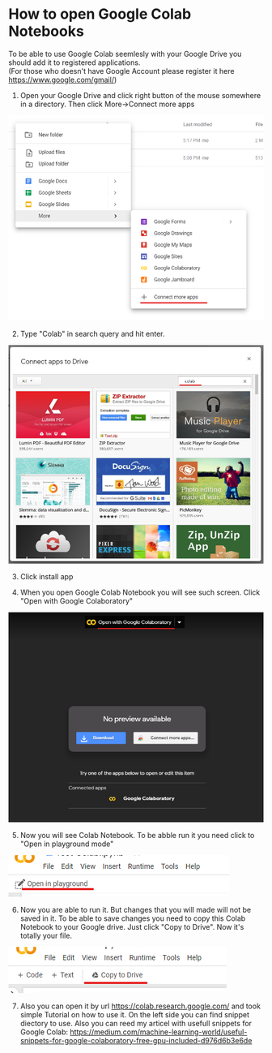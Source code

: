 # How to open Google Colab Notebooks

To be able to use Google Colab seemlesly with your Google Drive you should add it to registered applications.</br>
(For those who doesn't have Google Account please register it here https://www.google.com/gmail/)

1. Open your Google Drive and click right button of the mouse somewhere in a directory. Then click More->Connect more apps

![Connect more apps](https://github.com/learnml-today/object-detection-with-pytorch/blob/master/imgs/colab1.png?raw=true)

2. Type "Colab" in search query and hit enter.

![Connect more apps](https://github.com/learnml-today/object-detection-with-pytorch/blob/master/imgs/colab2.png?raw=true)

3. Click install app

4. When you open Google Colab Notebook you will see such screen. Click "Open with Google Colaboratory"

![Connect more apps](https://github.com/learnml-today/object-detection-with-pytorch/blob/master/imgs/colab3.png?raw=true)

5. Now you will see Colab Notebook. To be abble run it you need click to "Open in playground mode"

![Connect more apps](https://github.com/learnml-today/object-detection-with-pytorch/blob/master/imgs/colab4.png?raw=true)

6. Now you are able to run it. But changes that you will made will not be saved in it. To be able to save changes you need to copy this Colab Notebook to your Google drive.
Just click "Copy to Drive". Now it's totally your file.

![Connect more apps](https://github.com/learnml-today/object-detection-with-pytorch/blob/master/imgs/colab5.png?raw=true)

7. Also you can open it by url https://colab.research.google.com/ and took simple Tutorial on how to use it. On the left side you can find snippet diectory to use.
Also you can reed my articel with usefull snippets for Google Colab: https://medium.com/machine-learning-world/useful-snippets-for-google-colaboratory-free-gpu-included-d976d6b3e6de
